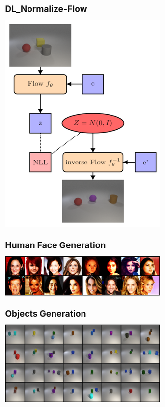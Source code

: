 # DL_Normalize-Flow
![Teaser](figure/NF.png)

# Human Face Generation
![Teaser](Human_Faces_Generation/image/2epoch60.png)

# Objects Generation
![Teaser](Objects_Generation/result/result_test.png)
